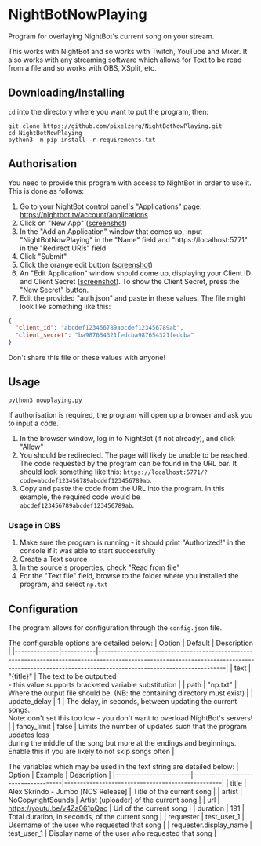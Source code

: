 # NightBotNowPlaying
Program for overlaying NightBot's current song on your stream.

This works with NightBot and so works with Twitch, YouTube and Mixer.
It also works with any streaming software which allows for Text to be read from a file and so works with OBS, XSplit, etc.

## Downloading/Installing
`cd` into the directory where you want to put the program, then:
```
git clone https://github.com/pixelzerg/NightBotNowPlaying.git
cd NightBotNowPlaying
python3 -m pip install -r requirements.txt
```


## Authorisation
You need to provide this program with access to NightBot in order to use it. This is done as follows:
1. Go to your NightBot control panel's "Applications" page: https://nightbot.tv/account/applications
2. Click on "New App" ([screenshot](res/applications_page.png))
3. In the "Add an Application" window that comes up, input "NightBotNowPlaying" in the "Name" field and "https://localhost:5771" in the "Redirect URIs" field
4. Click "Submit"
5. Click the orange edit button ([screenshot](res/applications_page_2.png))
6. An "Edit Application" window should come up, displaying your Client ID and Client Secret ([screenshot](res/applications_edit.png)). To show the Client Secret, press the "New Secret" button.
7. Edit the provided "auth.json" and paste in these values. The file might look like something like this:
```json
{
  "client_id": "abcdef123456789abcdef123456789ab",
  "client_secret": "ba987654321fedcba987654321fedcba"
}
```
Don't share this file or these values with anyone!

## Usage
```
python3 nowplaying.py
```
If authorisation is required, the program will open up a browser and ask you to input a code.
1. In the browser window, log in to NightBot (if not already), and click "Allow"
2. You should be redirected. The page will likely be unable to be reached. The code requested by the program can be found in the URL bar. It should look something like this: `https://localhost:5771/?code=abcdef123456789abcdef123456789ab`.
3. Copy and paste the code from the URL into the program. In this example, the required code would be `abcdef123456789abcdef123456789ab`.

### Usage in OBS
1. Make sure the program is running - it should print "Authorized!" in the console if it was able to start successfully
2. Create a Text source
3. In the source's properties, check "Read from file"
4. For the "Text file" field, browse to the folder where you installed the program, and select `np.txt`


## Configuration
The program allows for configuration through the `config.json` file.

The configurable options are detailed below:
| Option       | Default   | Description                                                                                                                                                                                        |
|--------------|-----------|----------------------------------------------------------------------------------------------------------------------------------------------------------------------------------------------------|
| text         | "{title}" | The text to be outputted<br> - this value supports bracketed variable substitution                                                                                                                 |
| path         | "np.txt"  | Where the output file should be. (NB: the containing directory must exist)                                                                                                                         |
| update_delay | 1         | The delay, in seconds, between updating the current songs.<br>Note: don't set this too low - you don't want to overload NightBot's servers!                                                        |
| fancy_limit  | false     | Limits the number of updates such that the program updates less <br>during the middle of the song but more at the endings and beginnings.<br>Enable this if you are likely to not skip songs often |

The variables which may be used in the text string are detailed below:
| Option                 | Example                            | Description                                      |
|------------------------|------------------------------------|--------------------------------------------------|
| title                  | Alex Skrindo - Jumbo [NCS Release] | Title of the current song                        |
| artist                 | NoCopyrightSounds                  | Artist (uploader) of the current song            |
| url                    | https://youtu.be/v4Za061pQac       | Url of the current song                          |
| duration               | 191                                | Total duration, in seconds, of the current song  |
| requester              | test_user_1                        | Username of the user who requested that song     |
| requester.display_name | test_user_1                        | Display name of the user who requested that song |
